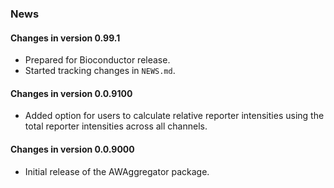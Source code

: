 ### News

#### Changes in version 0.99.1
- Prepared for Bioconductor release.
- Started tracking changes in `NEWS.md`.

#### Changes in version 0.0.9100
- Added option for users to calculate relative reporter intensities using the total reporter intensities across all channels.

#### Changes in version 0.0.9000
- Initial release of the AWAggregator package.
